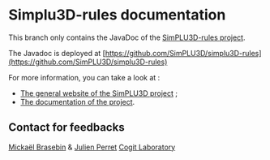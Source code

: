 Simplu3D-rules documentation
============

This branch only contains the JavaDoc of the [SimPLU3D-rules project](https://github.com/SimPLU3D/simplu3D-rules).

The Javadoc is deployed at [https://github.com/SimPLU3D/simplu3D-rules](https://github.com/SimPLU3D/simplu3D-rules)

For more information, you can take a look at :
- [The general website of the SimPLU3D project](https://SimPLU3D.github.io/simplu3D-tutorial) ;
- [The documentation of the project](https://SimPLU3D.github.io/).


Contact for feedbacks
---------------------
[Mickaël Brasebin](http://recherche.ign.fr/labos/cogit/cv.php?nom=Brasebin) & [Julien Perret](http://recherche.ign.fr/labos/cogit/cv.php?prenom=Julien&nom=Perret)
[Cogit Laboratory](http://recherche.ign.fr/labos/cogit/accueilCOGIT.php)
